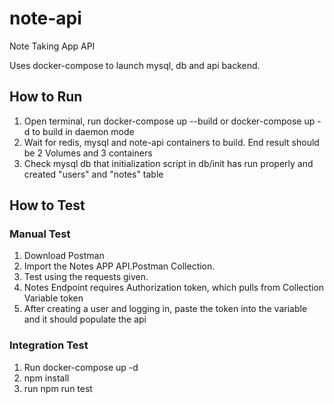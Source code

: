 # note-api
Note Taking App API

Uses docker-compose to launch mysql, db and api backend.

## How to Run
1) Open terminal, run docker-compose up --build or docker-compose up -d to build in daemon mode 
2) Wait for redis, mysql and note-api containers to build. End result should be 2 Volumes and 3 containers
3) Check mysql db that initialization script in db/init has run properly and created "users" and "notes" table

## How to Test

### Manual Test
1) Download Postman
2) Import the Notes APP API.Postman Collection.
3) Test using the requests given.
4) Notes Endpoint requires Authorization token, which pulls from Collection Variable token
5) After creating a user and logging in, paste the token into the variable and it should populate the api

### Integration Test
1) Run docker-compose up -d 
2) npm install
2) run npm run test
